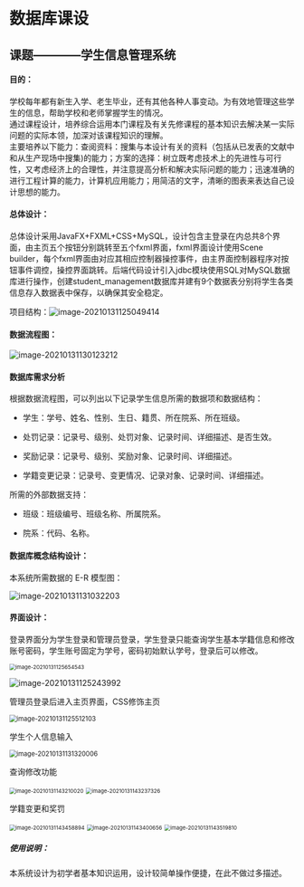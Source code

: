 # 数据库课设

## 课题————学生信息管理系统

#### 目的：

​        学校每年都有新生入学、老生毕业，还有其他各种人事变动。为有效地管理这些学生的信息，帮助学校和老师掌握学生的情况。  
​        通过课程设计，培养综合运用本门课程及有关先修课程的基本知识去解决某一实际问题的实际本领，加深对该课程知识的理解。  
​        主要培养以下能力：查阅资料：搜集与本设计有关的资料（包括从已发表的文献中和从生产现场中搜集)的能力；方案的选择：树立既考虑技术上的先进性与可行性，又考虑经济上的合理性，并注意提高分析和解决实际问题的能力；迅速准确的进行工程计算的能力，计算机应用能力；用简洁的文字，清晰的图表来表达自己设计思想的能力。

#### 总体设计：

​        总体设计采用JavaFX+FXML+CSS+MySQL，设计包含主登录在内总共8个界面，由主页五个按钮分别跳转至五个fxml界面，fxml界面设计使用Scene builder，每个fxml界面由对应其相应控制器操控事件，由主界面控制器程序对按钮事件调控，操控界面跳转。后端代码设计引入jdbc模块使用SQL对MySQL数据库进行操作，创建student_management数据库并建有9个数据表分别将学生各类信息存入数据表中保存，以确保其安全稳定。

项目结构：![image-20210131125049414](C:\Users\28126\AppData\Roaming\Typora\typora-user-images\image-20210131125049414.png)

#### 数据流程图：

![image-20210131130123212](C:\Users\28126\AppData\Roaming\Typora\typora-user-images\image-20210131130123212.png)

#### 数据库需求分析

根据数据流程图，可以列出以下记录学生信息所需的数据项和数据结构：

* 学生：学号、姓名、性别、生日、籍贯、所在院系、所在班级。

* 处罚记录：记录号、级别、处罚对象、记录时间、详细描述、是否生效。

* 奖励记录：记录号、级别、奖励对象、记录时间、详细描述。

* 学籍变更记录：记录号、变更情况、记录对象、记录时间、详细描述。

所需的外部数据支持：

* 班级：班级编号、班级名称、所属院系。

* 院系：代码、名称。

#### 数据库概念结构设计：

本系统所需数据的 E-R 模型图：

![image-20210131131032203](C:\Users\28126\AppData\Roaming\Typora\typora-user-images\image-20210131131032203.png)

#### 界面设计：

登录界面分为学生登录和管理员登录，学生登录只能查询学生基本学籍信息和修改账号密码，学生账号固定为学号，密码初始默认学号，登录后可以修改。

<img src="C:\Users\28126\AppData\Roaming\Typora\typora-user-images\image-20210131125654543.png" alt="image-20210131125654543" style="zoom: 67%;" />

![image-20210131125243992](C:\Users\28126\AppData\Roaming\Typora\typora-user-images\image-20210131125243992.png)

管理员登录后进入主页界面，CSS修饰主页

<img src="C:\Users\28126\AppData\Roaming\Typora\typora-user-images\image-20210131125512103.png" alt="image-20210131125512103" style="zoom: 80%;" />

学生个人信息输入

<img src="C:\Users\28126\AppData\Roaming\Typora\typora-user-images\image-20210131131320006.png" alt="image-20210131131320006" style="zoom: 80%;" />

查询修改功能

<img src="C:\Users\28126\AppData\Roaming\Typora\typora-user-images\image-20210131143210020.png" alt="image-20210131143210020" style="zoom:67%;" />

<img src="C:\Users\28126\AppData\Roaming\Typora\typora-user-images\image-20210131143237326.png" alt="image-20210131143237326" style="zoom:67%;" />

学籍变更和奖罚

<img src="C:\Users\28126\AppData\Roaming\Typora\typora-user-images\image-20210131143458894.png" alt="image-20210131143458894" style="zoom:67%;" />

<img src="C:\Users\28126\AppData\Roaming\Typora\typora-user-images\image-20210131143400656.png" alt="image-20210131143400656" style="zoom:67%;" />

<img src="C:\Users\28126\AppData\Roaming\Typora\typora-user-images\image-20210131143519810.png" alt="image-20210131143519810" style="zoom:67%;" />

##### 使用说明：

本系统设计为初学者基本知识运用，设计较简单操作便捷，在此不做过多描述。
